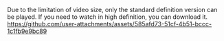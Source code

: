 Due to the limitation of video size, only the standard definition version can be played. If you need to watch in high definition, you can download it.
https://github.com/user-attachments/assets/585afd73-51cf-4b51-bccc-1c1fb9e9bc89
